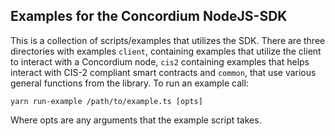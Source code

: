 ## Examples for the Concordium NodeJS-SDK

This is a collection of scripts/examples that utilizes the SDK. There are
three directories with examples `client`, containing examples that utilize the
client to interact with a Concordium node, `cis2`  containing examples that helps interact with CIS-2 compliant smart contracts and `common`, that use various general functions from the library. To
run an example call:

```shell
yarn run-example /path/to/example.ts [opts]
```

Where opts are any arguments that the example script takes.
